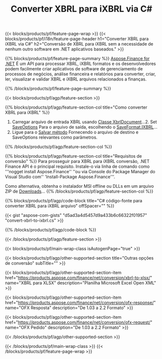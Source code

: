﻿---
title: Converter XBRL para iXBRL via C#
description: Código de amostra para XBRL para iXBRL C# conversão. Use API código de exemplo para arquivos de lote XBRL para conversão de iXBRL em aplicativos baseados em .NET. 
url: /pt/net/conversion/xbrl-to-ixbrl/
family: finance
platformtag: net
feature: convert
informat: XBRL
outformat: iXBRL
otherformats: XLSX
---
{{< blocks/products/pf/feature-page-wrap >}}
{{< blocks/products/pf/i18n/feature-page-header h1="Converter XBRL para iXBRL via C#" h2="Conversão de XBRL para iXBRL sem a necessidade de nenhum outro software em .NET aplicativos baseados." >}}

{{% blocks/products/pf/feature-page-summary %}}
[Aspose.Finance for .NET](https://products.aspose.com/finance/net/) É um API para processar XBRL, iXBRL formatos e os desenvolvedores podem facilmente criar aplicativos de software de gerenciamento de processos de negócios, análise financeira e relatórios para converter, criar, ler, visualizar e validar XBRL e iXBRL arquivos relacionados a finanças. 

{{% /blocks/products/pf/feature-page-summary %}}

{{< blocks/products/pf/agp/feature-section >}}

{{% blocks/products/pf/agp/feature-section-col title="Como converter XBRL para iXBRL" %}}
1. Carregar arquivo de entrada XBRL usando [Classe XbrlDocument](https://apireference.aspose.com/finance/net/aspose.finance.xbrl/xbrldocument)...2. Set [SaveOptions](https://apireference.aspose.com/finance/net/aspose.finance.xbrl/saveoptions) Para o arquivo de saída, escolhendo o [SaveFormat.IXBRL](https://apireference.aspose.com/finance/net/aspose.finance.xbrl/saveformat)...
3. Ligue para o [Salvar método](https://apireference.aspose.com/finance/net/aspose.finance.xbrl.xbrldocument/save/methods/2) Fornecendo o arquivo de destino e SaveOptions relevantes como parâmetros.

{{% /blocks/products/pf/agp/feature-section-col %}}

{{% blocks/products/pf/agp/feature-section-col title="Requisitos de conversão" %}}
Para prosseguir para XBRL para iXBRL conversão, .NET Finance API é o principal requisito. Instale-o via linha de comando como '''nogget install Aspose.Finance'' ''ou via Console do Package Manager do Visual Studio com'' 'Install-Package Aspose.Finance'''.

Como alternativa, obtenha o instalador MSI offline ou DLLs em um arquivo ZIP de [Downloads](https://downloads.aspose.com/finance/net)...
{{% /blocks/products/pf/agp/feature-section-col %}}

{{% blocks/products/pf/agp/code-block title="C# código-fonte para converter XBRL para iXBRL arquivo" offSpacer="" %}}

{{< gist "aspose-com-gists" "d5ad3a4d5457d9a433b6c66322f01957" "convert-xbrl-to-ixbrl.cs" >}}

{{% /blocks/products/pf/agp/code-block %}}

{{< /blocks/products/pf/agp/feature-section >}}

{{< blocks/products/pf/main-wrap-class isAutogenPage="true" >}}

{{< blocks/products/pf/agp/other-supported-section title="Outras opções de conversão" subTitle="" >}}

{{< blocks/products/pf/agp/other-supported-section-item href="https://products.aspose.com/finance/net/conversion/xbrl-to-xlsx/" name="XBRL para XLSX" description="Planilha Microsoft Excel Open XML" >}}

{{< blocks/products/pf/agp/other-supported-section-item href="https://products.aspose.com/finance/net/conversion/ofx-response/" name="OFX Resposta" description="De 1.03 a 2.2 Formato" >}}

{{< blocks/products/pf/agp/other-supported-section-item href="https://products.aspose.com/finance/net/conversion/ofx-request/" name="OFX Pedido" description="De 1.03 a 2.2 Formato" >}}

{{< /blocks/products/pf/agp/other-supported-section >}}

{{< /blocks/products/pf/main-wrap-class >}}
{{< /blocks/products/pf/feature-page-wrap >}}
